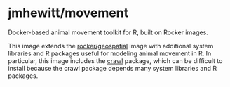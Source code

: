 # jmhewitt/movement

Docker-based animal movement toolkit for R, built on Rocker images.

This image extends the [rocker/geospatial](https://github.com/rocker-org/geospatial) image with additional system libraries and R packages useful for modeling animal movement in R.  In particular, this image includes the [crawl](https://cran.r-project.org/web/packages/crawl/index.html) package, which can be difficult to install because the crawl package depends many system libraries and R packages.
